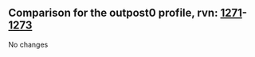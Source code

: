 ## Comparison for the outpost0 profile, rvn: [1271](https://github.com/PRO100KatYT/FortniteProfileRevisions/tree/main/profiles/outpost0/1271%20outpost0.json)-[1273](https://github.com/PRO100KatYT/FortniteProfileRevisions/tree/main/profiles/outpost0/1273%20outpost0.json)

No changes
